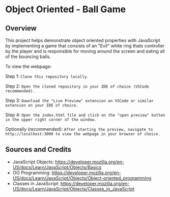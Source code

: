 # Object Oriented - Ball Game

## Overview

This project helps demonstrate object oriented properties with JavaScript by implementing a game that consists of an "Evil" white ring thats controller by the player and is responsible for moving around the screen and eating all of the bouncing balls.

To view the webpage:

Step 1: ```Clone this repository locally.```

Step 2: ```Open the cloned repository in your IDE of choice (VSCode recommended).```

Step 3: ```Download the "Live Preview" extension on VSCode or similar extension on your IDE of choice.```

Step 4: ```Open the index.html file and click on the "open preview" button in the upper right corner of the window.```

Optionally (recommended): ```After starting the preview, navigate to http://localhost:3000 to view the webpage in your browser of choice.```

## Sources and Credits

- JavaScript Objects: https://developer.mozilla.org/en-US/docs/Learn/JavaScript/Objects/Basics
- OO Programming: https://developer.mozilla.org/en-US/docs/Learn/JavaScript/Objects/Object-oriented_programming
- Classes in JavaScript: https://developer.mozilla.org/en-US/docs/Learn/JavaScript/Objects/Classes_in_JavaScript